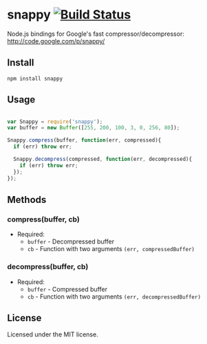 # snappy [![Build Status](https://secure.travis-ci.org/Skomski/node-snappy.png?branch=master)](http://travis-ci.org/Skomski/node-snappy)

Node.js bindings for Google's fast compressor/decompressor: <http://code.google.com/p/snappy/>

## Install

```
npm install snappy
```

## Usage

```javascript

var Snappy = require('snappy');
var buffer = new Buffer([255, 200, 100, 3, 0, 256, 80]);

Snappy.compress(buffer, function(err, compressed){
  if (err) throw err;

  Snappy.decompress(compressed, function(err, decompressed){
    if (err) throw err;
  });
});
```

## Methods

### compress(buffer, cb)
  * Required:
    * `buffer` - Decompressed buffer
    * `cb` - Function with two arguments `(err, compressedBuffer)`

### decompress(buffer, cb)
  * Required:
    * `buffer` - Compressed buffer
    * `cb` - Function with two arguments `(err, decompressedBuffer)`

## License

Licensed under the MIT license.
